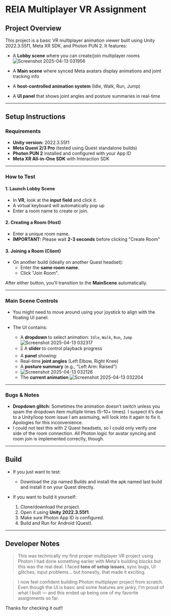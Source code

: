 # REIA Multiplayer VR Assignment

##  Project Overview 
This project is a basic VR multiplayer animation viewer built using Unity 2022.3.55f1, Meta XR SDK, and Photon PUN 2. It features:

- A **Lobby scene** where you can create/join multiplayer rooms 
![Screenshot 2025-04-13 031956](https://github.com/user-attachments/assets/1b8d21b7-c8db-4531-8942-479bc8c21aeb)
- A **Main scene** where synced Meta avatars display animations and joint tracking info  
- A **host-controlled animation system** (Idle, Walk, Run, Jump) 

- A **UI panel** that shows joint angles and posture summaries in real-time  

---

##  Setup Instructions

###  Requirements
- **Unity version:** 2022.3.55f1  
- **Meta Quest 2/3 Pro** (tested using Quest standalone builds)  
- **Photon PUN 2** installed and configured with your App ID  
- **Meta XR All-in-One SDK** with Interaction SDK  

---

###  How to Test

#### 1. **Launch Lobby Scene**
- In **VR**, look at the **input field** and click it.
- A virtual keyboard will automatically pop up
- Enter a room name to create or join.

#### 2. **Creating a Room (Host)**
- Enter a unique room name.
- **IMPORTANT:** Please wait **2-3 seconds** before clicking "Create Room" 

#### 3. **Joining a Room (Client)**
- On another build (ideally on another Quest headset):
  - Enter the **same room name**.
  - Click "Join Room".

 After either button, you’ll transition to the **MainScene** automatically.

---

###  Main Scene Controls

- You might need to move around using your joystick to align with the floating UI panel.
- The UI contains:

  -  A **dropdown** to select animation: `Idle`, `Walk`, `Run`, `Jump`   ![Screenshot 2025-04-13 032317](https://github.com/user-attachments/assets/f410160d-5c42-4890-b968-ea88b2dd4319)
  - 🎚 A **slider** to control playback progress
  -  A **panel** showing:
    - Real-time **joint angles** (Left Elbow, Right Knee)
    - A **posture summary** (e.g., "Left Arm: Raised")
    - ![Screenshot 2025-04-13 032126](https://github.com/user-attachments/assets/f887e572-bdf3-462d-86b8-5a59d22d2170)
    - The **current animation**
![Screenshot 2025-04-13 032204](https://github.com/user-attachments/assets/b85efb87-db9a-4dae-af46-0da593aa5514)

---

### Bugs & Notes

-  **Dropdown glitch:** Sometimes the animation doesn’t switch unless you spam the dropdown item multiple times (5–10+ times). I suspect it’s due to a Unity/loop toom issue I am assmuing, will look into it again to fix it. Apologies for this inconvenience.
-  I could not test this with 2 Quest headsets, so I could only verify one side of the room connection. All Photon logic for avatar syncing and room join is implemented correctly, though.

---

## Build

- If you just want to test:
  - Download the zip named Builds and install the apk named last build and install it on your Quest directly.

- If you want to build it yourself:
  1. Clone/download the project.
  2. Open it using **Unity 2022.3.55f1**.
  3. Make sure Photon App ID is configured.
  4. Build and Run for Android (Quest).

---

##  Developer Notes

> This was technically my first proper multiplayer VR project using Photon I had done something earlier with Meta's building blocks but this was the real deal. I faced **tons of setup issues**, sync bugs, UI glitches, input problems... but honestly, that made it exciting.

> I now feel confident building Photon multiplayer project from scratch. Even though the UI is basic and some features are janky, I'm proud of what I built — and this ended up being one of my favorite assignments so far.

Thanks for checking it out!!
